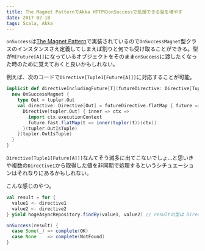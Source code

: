 ```yaml
---
title: The Magnet PatternでAkka HTTPのonSuccessで処理できる型を増やす
date: 2017-02-18
tags: Scala, Akka
---
```


`onSuccess`は[The Magnet Pattern](http://spray.io/blog/2012-12-13-the-magnet-pattern/)で実装されているので`OnSuccessMagnet`型クラスのインスタンスさえ定義してしまえば割りと何でも受け取ることができる。型が`M[Future[A]]`になっているオブジェクトをそのまま`onSuccess`に渡したくなった時のために覚えておくと良いかもしれない。

例えば、次のコードで`Directive[Tuple1[Future[A]]]`に対応することが可能。

```scala
implicit def directiveIncludingFuture[T](futureDirective: Directive[Tuple1[Future[T]]])(implicit tupler: Tupler[T]): OnSuccessMagnet { type Out = tupler.Out } = {
  new OnSuccessMagnet {
    type Out = tupler.Out
    val directive: Directive[Out] = futureDirective.flatMap { future =>
      Directive[tupler.Out] { inner => ctx =>
        import ctx.executionContext
        future.fast.flatMap(t => inner(tupler(t))(ctx))
      }(tupler.OutIsTuple)
    }(tupler.OutIsTuple)
  }
}
```

`Directive[Tuple1[Future[A]]]`なんてそう滅多に出てこないでしょ…と思いきや複数の`Directive1`から取得した値を非同期で処理するというシチュエーションはそれなりにあるかもしれない。

こんな感じのやつ。

```scala
val result = for {
  value1 <- directive1
  value2 <- directive2
} yield hogeAsyncRepository.findBy(value1, value2) // resultの型は Directive[Tuple1[Future[Option[A]]]] になる

onSuccess(result) {
  case Some(_) => complete(OK)
  case None    => complete(NotFound)
}
```

